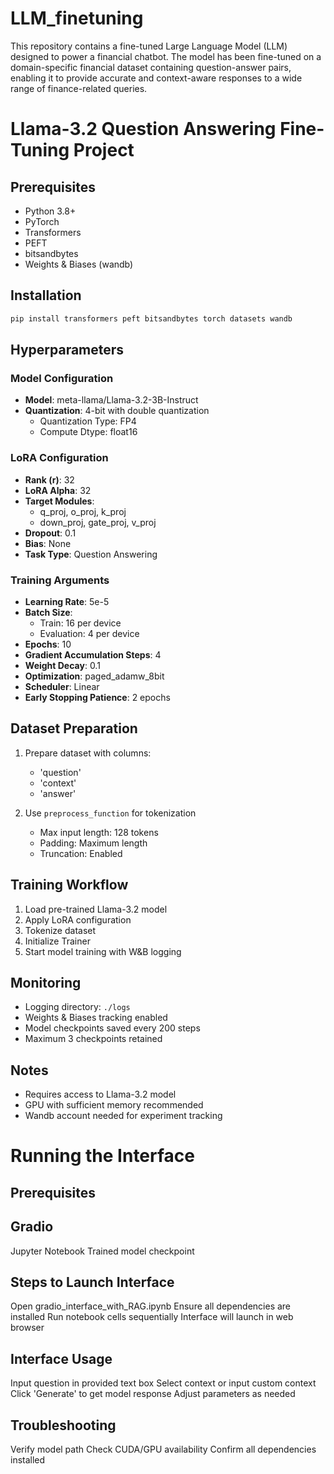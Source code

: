 # LLM_finetuning
This repository contains a fine-tuned Large Language Model (LLM) designed to power a financial chatbot. The model has been fine-tuned on a domain-specific financial dataset containing question-answer pairs, enabling it to provide accurate and context-aware responses to a wide range of finance-related queries.


# Llama-3.2 Question Answering Fine-Tuning Project

## Prerequisites
- Python 3.8+
- PyTorch
- Transformers
- PEFT
- bitsandbytes
- Weights & Biases (wandb)

## Installation
```bash
pip install transformers peft bitsandbytes torch datasets wandb
```

## Hyperparameters
### Model Configuration
- **Model**: meta-llama/Llama-3.2-3B-Instruct
- **Quantization**: 4-bit with double quantization
  - Quantization Type: FP4
  - Compute Dtype: float16

### LoRA Configuration
- **Rank (r)**: 32
- **LoRA Alpha**: 32
- **Target Modules**: 
  - q_proj, o_proj, k_proj
  - down_proj, gate_proj, v_proj
- **Dropout**: 0.1
- **Bias**: None
- **Task Type**: Question Answering

### Training Arguments
- **Learning Rate**: 5e-5
- **Batch Size**: 
  - Train: 16 per device
  - Evaluation: 4 per device
- **Epochs**: 10
- **Gradient Accumulation Steps**: 4
- **Weight Decay**: 0.1
- **Optimization**: paged_adamw_8bit
- **Scheduler**: Linear
- **Early Stopping Patience**: 2 epochs

## Dataset Preparation
1. Prepare dataset with columns:
   - 'question'
   - 'context'
   - 'answer'

2. Use `preprocess_function` for tokenization
   - Max input length: 128 tokens
   - Padding: Maximum length
   - Truncation: Enabled

## Training Workflow
1. Load pre-trained Llama-3.2 model
2. Apply LoRA configuration
3. Tokenize dataset
4. Initialize Trainer
5. Start model training with W&B logging

## Monitoring
- Logging directory: `./logs`
- Weights & Biases tracking enabled
- Model checkpoints saved every 200 steps
- Maximum 3 checkpoints retained

## Notes
- Requires access to Llama-3.2 model
- GPU with sufficient memory recommended
- Wandb account needed for experiment tracking


# Running the Interface
## Prerequisites

## Gradio
Jupyter Notebook
Trained model checkpoint

## Steps to Launch Interface

Open gradio_interface_with_RAG.ipynb
Ensure all dependencies are installed
Run notebook cells sequentially
Interface will launch in web browser

## Interface Usage

Input question in provided text box
Select context or input custom context
Click 'Generate' to get model response
Adjust parameters as needed

## Troubleshooting

Verify model path
Check CUDA/GPU availability
Confirm all dependencies installed
